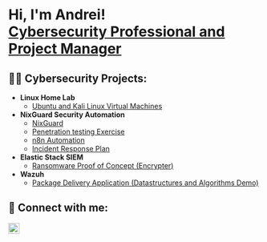 <h1>Hi, I'm Andrei! <br/><a href="https://github.com/andcoa">Cybersecurity Professional and Project Manager</a></h1>

<h2>👨‍💻 Cybersecurity Projects:</h2>

- <b>Linux Home Lab</b>
  - [Ubuntu and Kali Linux Virtual Machines](https://github.com/joshmadakor1/Algorithms-Practice)
- <b>NixGuard Security Automation</b>
  - [NixGuard](https://github.com/joshmadakor1/Sentinel-Lab)
  - [Penetration testing Exercise](https://github.com/joshmadakor1/Jwipe.PowerShell)
  - [n8n Automation](https://github.com/joshmadakor1/PowerShell-Integrity-FIM)
  - [Incident Response Plan](https://github.com/joshmadakor1/AD_PS)
- <b>Elastic Stack SIEM</b>
  - [Ransomware Proof of Concept (Encrypter)](https://github.com/joshmadakor1/EncrypterPOC)
- <b>Wazuh</b>
  - [Package Delivery Application (Datastructures and Algorithms Demo)](https://github.com/joshmadakor1/Package-Delivery-Pathfinding-Algorithm)

<h2> 🤳 Connect with me:</h2>

[<img align="left" alt="JoshMadakor | LinkedIn" width="22px" src="https://cdn.jsdelivr.net/npm/simple-icons@v3/icons/linkedin.svg" />][linkedin]

[linkedin]: https://www.linkedin.com/in/andrei-coacean/

<!--
Here are some ideas to get you started:

- 🔭 I’m currently working on ...
- 🌱 I’m currently learning ...
- 👯 I’m looking to collaborate on ...
- 🤔 I’m looking for help with ...
- 💬 Ask me about ...
- 📫 How to reach me: ...
- 😄 Pronouns: ...
- ⚡ Fun fact: ...
-->
